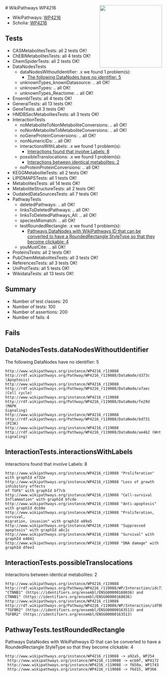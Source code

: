 <img style="float: right; width: 200px" src="https://upload.wikimedia.org/wikipedia/commons/thumb/8/83/Wplogo_with_text_500.png/640px-Wplogo_with_text_500.png" />
# WikiPathways WP4216

* WikiPathways: [WP4216](https://new.wikipathways.org/pathways/WP4216)
* Scholia: [WP4216](https://scholia.toolforge.org/wikipathways/WP4216)
## Tests
* CASMetabolitesTests: all 2 tests OK!
* ChEBIMetabolitesTests: all 4 tests OK!
* ChemSpiderTests: all 2 tests OK!
* DataNodesTests
    * dataNodesWithoutIdentifier: .x we found 1 problem(s):
        * [The following DataNodes have no identifier: 5](#d2d32fa4)
    * unknownTypes_knownDatasource: .. all OK!
    * unknownTypes: .. all OK!
    * unknownTypes_Reactome: .. all OK!
* EnsemblTests: all 4 tests OK!
* GeneralTests: all 13 tests OK!
* GeneTests: all 3 tests OK!
* HMDBSecMetabolitesTests: all 3 tests OK!
* InteractionTests
    * noMetaboliteToNonMetaboliteConversions: .. all OK!
    * noNonMetaboliteToMetaboliteConversions: .. all OK!
    * noGeneProteinConversions: .. all OK!
    * nonNumericIDs: .. all OK!
    * interactionsWithLabels: .x we found 1 problem(s):
        * [Interactions found that involve Labels: 8](#630d267f)
    * possibleTranslocations: .x we found 1 problem(s):
        * [Interactions between identical metabolites: 2](#d59038c5)
    * noProteinProteinConversions: .. all OK!
* KEGGMetaboliteTests: all 2 tests OK!
* LIPIDMAPSTests: all 1 tests OK!
* MetabolitesTests: all 14 tests OK!
* MetaboliteStructureTests: all 2 tests OK!
* OudatedDataSourcesTests: all 7 tests OK!
* PathwayTests
    * deletedPathways: .. all OK!
    * linksToDeletedPathways: .. all OK!
    * linksToDeletedPathways_All: .. all OK!
    * speciesMismatch: .. all OK!
    * testRoundedRectangle: .x we found 1 problem(s):
        * [Pathways DataNodes with WikiPathways ID that can be converted to have a RoundedRectangle StyleType so that they become clickable: 4](#9fbad3ce)
    * youMustCite: .. all OK!
* ProteinsTests: all 2 tests OK!
* PubChemMetabolitesTests: all 3 tests OK!
* ReferencesTests: all 3 tests OK!
* UniProtTests: all 5 tests OK!
* WikidataTests: all 13 tests OK!


## Summary

* Number of test classes: 20
* Number of tests: 100
* Number of assertions: 200
* Number of fails: 4

## Fails

<a name="d2d32fa4" />

## DataNodesTests.dataNodesWithoutIdentifier

The following DataNodes have no identifier: 5
```
http://www.wikipathways.org/instance/WP4216_r119088 http://rdf.wikipathways.org/Pathway/WP4216_r119088/DataNode/d373c (Apoptosis)
http://www.wikipathways.org/instance/WP4216_r119088 http://rdf.wikipathways.org/Pathway/WP4216_r119088/DataNode/a7aec (Cell cycle)
http://www.wikipathways.org/instance/WP4216_r119088 http://rdf.wikipathways.org/Pathway/WP4216_r119088/DataNode/fe29d (MAPK
Signaling)
http://www.wikipathways.org/instance/WP4216_r119088 http://rdf.wikipathways.org/Pathway/WP4216_r119088/DataNode/bd731 (PI3K)
http://www.wikipathways.org/instance/WP4216_r119088 http://rdf.wikipathways.org/Pathway/WP4216_r119088/DataNode/ae462 (Wnt signaling)
```

<a name="630d267f" />

## InteractionTests.interactionsWithLabels

Interactions found that involve Labels: 8
```
http://www.wikipathways.org/instance/WP4216_r119088 "Proliferation" with graphId e732e
http://www.wikipathways.org/instance/WP4216_r119088 "Loss of growth
inhibitory effects 
of TGFb" with graphId bf7cb
http://www.wikipathways.org/instance/WP4216_r119088 "Cell-survival
Inflammation" with graphId bfcde
http://www.wikipathways.org/instance/WP4216_r119088 "Anti-apoptosis" with graphId dcb9e
http://www.wikipathways.org/instance/WP4216_r119088 "Proliferation, survival, 
migration, invasion" with graphId e89a5
http://www.wikipathways.org/instance/WP4216_r119088 "Suppressed apoptosis" with graphId a6c1c
http://www.wikipathways.org/instance/WP4216_r119088 "Survival" with graphId e4041
http://www.wikipathways.org/instance/WP4216_r119088 "DNA damage" with graphId dfee3
```

<a name="d59038c5" />

## InteractionTests.possibleTranslocations

Interactions between identical metabolites: 2
```
http://www.wikipathways.org/instance/WP4216_r119088 http://rdf.wikipathways.org/Pathway/WP4216_r119088/WP/Interaction/idc73866bf "CTNNB1" (https://identifiers.org/ensembl/ENSG00000168036) and 
CTNNB1" (https://identifiers.org/ensembl/ENSG00000168036)
http://www.wikipathways.org/instance/WP4216_r119088 http://rdf.wikipathways.org/Pathway/WP4216_r119088/WP/Interaction/idf8bbee9d "TGFBR2" (https://identifiers.org/ensembl/ENSG00000163513) and 
TGFBR2" (https://identifiers.org/ensembl/ENSG00000163513)
```

<a name="9fbad3ce" />

## PathwayTests.testRoundedRectangle

Pathways DataNodes with WikiPathways ID that can be converted to have a RoundedRectangle StyleType so that they become clickable: 4
```
http://www.wikipathways.org/instance/WP4216_r119088 -> a92a5, WP254
 http://www.wikipathways.org/instance/WP4216_r119088 -> ecb0f, WP4172
 http://www.wikipathways.org/instance/WP4216_r119088 -> f650a, WP1743
 http://www.wikipathways.org/instance/WP4216_r119088 -> f6d15, WP366
 ```

